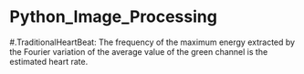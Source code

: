 # Python_Image_Processing
#.TraditionalHeartBeat: The frequency of the maximum energy extracted by the Fourier variation of the average value of the green channel is the estimated heart rate.
